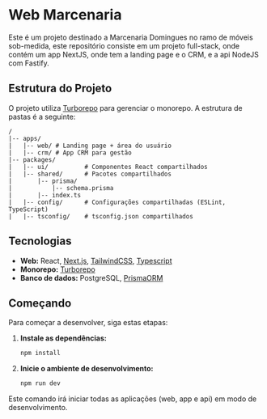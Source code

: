 # Web Marcenaria

Este é um projeto destinado a Marcenaria Domingues no ramo de móveis sob-medida, este repositório consiste em um projeto full-stack, onde contém um app NextJS, onde tem a landing page e o CRM, e a api NodeJS com Fastify.

## Estrutura do Projeto

O projeto utiliza [Turborepo](httpss://turbo.build/repo) para gerenciar o monorepo. A estrutura de pastas é a seguinte:

```
/
|-- apps/
|   |-- web/ # Landing page + área do usuário
|   |-- crm/ # App CRM para gestão
|-- packages/
|   |-- ui/          # Componentes React compartilhados
|   |-- shared/      # Pacotes compartilhados
|       |-- prisma/
|           |-- schema.prisma
|       |-- index.ts
|   |-- config/      # Configurações compartilhadas (ESLint, TypeScript)
|   |-- tsconfig/    # tsconfig.json compartilhados
```

## Tecnologias

*   **Web:** React, [Next.js](https://nextjs.org/), [TailwindCSS](https://tailwindcss.com/), [Typescript](https://www.typescriptlang.org/)
*   **Monorepo:** [Turborepo](https://turbo.build/repo)
*   **Banco de dados:** PostgreSQL, [PrismaORM](https://www.prisma.io/)

## Começando

Para começar a desenvolver, siga estas etapas:

1.  **Instale as dependências:**

    ```bash
    npm install
    ```

2.  **Inicie o ambiente de desenvolvimento:**

    ```bash
    npm run dev
    ```

Este comando irá iniciar todas as aplicações (web, app e api) em modo de desenvolvimento.
